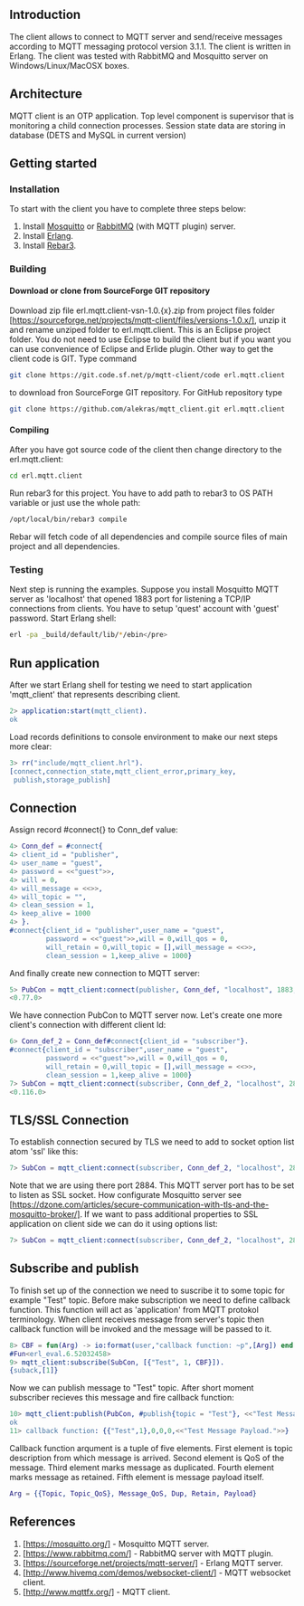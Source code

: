 ## Introduction
The client allows to connect to MQTT server and send/receive messages according to MQTT messaging protocol version 3.1.1.
The client is written in Erlang. 
The client was tested with RabbitMQ and Mosquitto server on Windows/Linux/MacOSX boxes.

## Architecture
MQTT client is an OTP application. Top level component is supervisor
that is monitoring a child connection processes. Session state data are storing in database (DETS and MySQL in current version)

## Getting started
### Installation
To start with the client you have to complete three steps below:

1. Install [Mosquitto](https://mosquitto.org/) or [RabbitMQ](https://www.rabbitmq.com/) (with MQTT plugin) server.
2. Install [Erlang](http://www.erlang.org/download.html).
3. Install [Rebar3](https://www.rebar3.org/).


### Building
#### Download or clone from SourceForge GIT repository
Download zip file erl.mqtt.client-vsn-1.0.{x}.zip from project files folder [https://sourceforge.net/projects/mqtt-client/files/versions-1.0.x/],
unzip it and rename unziped folder to erl.mqtt.client. This is an Eclipse project folder. You do not need to use Eclipse to build the client but 
if you want you can use convenience of Eclipse and Erlide plugin.
Other way to get the client code is GIT. Type command 
``` bash
git clone https://git.code.sf.net/p/mqtt-client/code erl.mqtt.client
```
to download fron SourceForge GIT repository. For GitHub repository type
``` bash
git clone https://github.com/alekras/mqtt_client.git erl.mqtt.client
```
#### Compiling
After you have got source code of the client then change directory to the erl.mqtt.client:
```bash
cd erl.mqtt.client
```
Run rebar3 for this project. You have to add path to rebar3 to OS PATH variable or just use the whole path:
```bash
/opt/local/bin/rebar3 compile
```
Rebar will fetch code of all dependencies and compile source files of main project and all dependencies.

### Testing
Next step is running the examples. Suppose you install Mosquitto MQTT server as 'localhost' that opened 1883 port 
for listening a TCP/IP connections from clients.
You have to setup 'quest' account with 'guest' password.
Start Erlang shell: 
```bash
erl -pa _build/default/lib/*/ebin</pre>
```

## Run application
After we start Erlang shell for testing we need to start application 'mqtt_client' that represents describing client.

```erlang REPL
2> application:start(mqtt_client).
ok
```
Load records definitions to console environment to make our next steps more clear:

```erlang repl
3> rr("include/mqtt_client.hrl").
[connect,connection_state,mqtt_client_error,primary_key,
 publish,storage_publish]
```

## Connection
Assign record #connect{} to Conn_def value:

```erlang repl
4> Conn_def = #connect{
4> client_id = "publisher", 
4> user_name = "guest",
4> password = <<"guest">>,
4> will = 0,
4> will_message = <<>>,
4> will_topic = "",
4> clean_session = 1,
4> keep_alive = 1000
4> }.
#connect{client_id = "publisher",user_name = "guest",
         password = <<"guest">>,will = 0,will_qos = 0,
         will_retain = 0,will_topic = [],will_message = <<>>,
         clean_session = 1,keep_alive = 1000}
```
And finally create new connection to MQTT server:

```erlang repl
5> PubCon = mqtt_client:connect(publisher, Conn_def, "localhost", 1883, []).
<0.77.0>
```
We have connection PubCon to MQTT server now. Let's create one more client's connection with different client Id:

```erlang repl
6> Conn_def_2 = Conn_def#connect{client_id = "subscriber"}.
#connect{client_id = "subscriber",user_name = "guest",
         password = <<"guest">>,will = 0,will_qos = 0,
         will_retain = 0,will_topic = [],will_message = <<>>,
         clean_session = 1,keep_alive = 1000}
7> SubCon = mqtt_client:connect(subscriber, Conn_def_2, "localhost", 2883, []).
<0.116.0>
```
## TLS/SSL Connection
To establish connection secured by TLS we need to add to socket option list atom 'ssl' like this:

```erlang repl
7> SubCon = mqtt_client:connect(subscriber, Conn_def_2, "localhost", 2884, [ssl]).
```
Note that we are using there port 2884. This MQTT server port has to be set to listen as SSL socket. How configurate Mosquitto server
see [https://dzone.com/articles/secure-communication-with-tls-and-the-mosquitto-broker/].
If we want to pass additional properties to SSL application on client side we can do it using options list:

```erlang repl
7> SubCon = mqtt_client:connect(subscriber, Conn_def_2, "localhost", 2884, [ssl, {certfile,"client.crt"}, {verify, verify_none}]).
```
## Subscribe and publish
To finish set up of the connection we need to suscribe it to some topic for example "Test" topic. Before make subscription we
need to define callback function. This function will act as 'application' from MQTT protokol terminology. When client receives message
from server's topic then callback function will be invoked and the message will be passed to it.

```erlang repl
8> CBF = fun(Arg) -> io:format(user,"callback function: ~p",[Arg]) end.
#Fun<erl_eval.6.52032458>
9> mqtt_client:subscribe(SubCon, [{"Test", 1, CBF}]).
{suback,[1]}
```
Now we can publish message to "Test" topic. After short moment subscriber recieves this message and fire callback function:

```erlang repl
10> mqtt_client:publish(PubCon, #publish{topic = "Test"}, <<"Test Message Payload.">>).
ok
11> callback function: {{"Test",1},0,0,0,<<"Test Message Payload.">>}
```
Callback function arqument is a tuple of five elements. First element is topic description from which message is arrived.
Second element is QoS of the message. Third element marks message as duplicated. Fourth element marks message as retained.
Fifth element is message payload itself.

```erlang repl
Arg = {{Topic, Topic_QoS}, Message_QoS, Dup, Retain, Payload}
```

## References

1. [https://mosquitto.org/] - Mosquitto MQTT server.
2. [https://www.rabbitmq.com/] - RabbitMQ server with MQTT plugin.
3. [https://sourceforge.net/projects/mqtt-server/] - Erlang MQTT server.
4. [http://www.hivemq.com/demos/websocket-client/] - MQTT websocket client.
5. [http://www.mqttfx.org/] - MQTT client.

